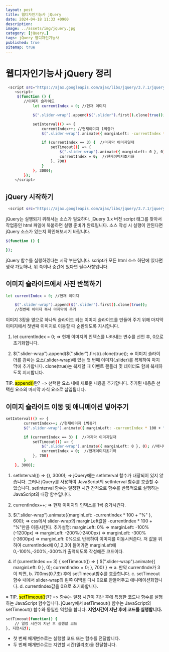 ```yaml
---
layout: post
title: 웹디자인기능사 jQuery 
date: 2024-04-18 11:33 +0900
description: 
image: ../assets/img/jquery.jpg
category: [jQuery,]
tags: jQuery 웹디자인기능사
published: true
sitemap: true
---
```


# 웹디자인기능사 jQuery 정리

````bash
 <script src="https://ajax.googleapis.com/ajax/libs/jquery/3.7.1/jquery.min.js"></script>
    <script>
     $(function () {
        //이미지 슬라이드
            let currentIndex = 0; //현재 이미지

            $(".slider-wrap").append($(".slider").first().clone(true));  //첫번째 이미지 복사 마지막에 추가

            setInterval(() => {
                currentIndex++; //현재이미지 1씩증가
                $(".slider-wrap").animate({ marginLeft: -currentIndex * 100 + "%" }, 600);

                if (currentIndex == 3) {  //마지막 이미지일때
                    setTimeout(() => {
                        $(".slider-wrap").animate({ marginLeft: 0 }, 0); //애니메이션 정지
                        currentIndex = 0;  //현재이미지초기화
                    }, 700)
                }
            }, 3000);
        });
    </script>
````

##  jQuery 시작하기

````bash
 <script src="https://ajax.googleapis.com/ajax/libs/jquery/3.7.1/jquery.min.js"></script>
 ````
 jQuery는 실행되기 위해서는 소스가 필요하다. jQuery 3.x 버전 script 태그를 찾아서 작업중인 html 파일에 복붙하면 실행 준비가 완료됩니다. 소스 작성 시 실행이 안된다면 jQuery 소스가 있는지 확인해보시기 바랍니다.

 ````bash
 $(function () {

 });
 ````

jQuery 함수를 실행하겠다는 시작 부분입니다. script가 모든 html 소스 하단에 있다면 생략 가능하나, 위 쪽이나 중간에 있다면 필수사항입니다.

##  이미지 슬라이드에서 사진 반복하기

````bash
let currentIndex = 0; //현재 이미지

    $(".slider-wrap").append($(".slider").first().clone(true));  
    //첫번째 이미지 복사 마지막에 추가
 ````

이미지 3장을 옆으로 하나씩 슬라이드 되는 이미지 슬라이드를 만들어 주기 위해 마지막 이미지에서 첫번째 이미지로 이동할 때 순환되도록 지시합니다.

1. let currentIndex = 0; 
=> 현재 이미지의 인덱스를 나타내는 변수를 선언 후, 0으로 초기화합니다.

2. $(".slider-wrap").append($(".slider").first().clone(true)); 
=> 이미지 슬라이더를 감싸는 요소(.slider-wrap)에 있는 첫 번째 이미지(.slider)를 복제하여 마지막에 추가합니다. clone(true)는 복제할 때 이벤트 핸들러 및 데이터도 함께 복제하도록 지시합니다.

TIP. <mark>append()</mark>란?
=> 선택한 요소 내에 새로운 내용을 추가합니다. 추가된 내용은 선택한 요소의 마지막 자식 요소로 삽입됩니다.

##  이미지 슬라이드 이동 및 애니메이션 넣어주기

````bash
setInterval(() => {
        currentIndex++; //현재이미지 1씩증가
        $(".slider-wrap").animate({ marginLeft: -currentIndex * 100 + "%" }, 600);

        if (currentIndex == 3) {  //마지막 이미지일때
            setTimeout(() => {
                $(".slider-wrap").animate({ marginLeft: 0 }, 0); //애니메이션 정지
                currentIndex = 0;  //현재이미지초기화
            }, 700)
        }
    }, 3000);
````

1. setInterval(() => {}, 3000);
=> jQuery에는 setInterval 함수가 내장되어 있지 않습니다. 그러나 jQuery를 사용하여 JavaScript의 setInterval 함수를 호출할 수 있습니다. setInterval 함수는 일정한 시간 간격으로 함수를 반복적으로 실행하는 JavaScript의 내장 함수입니다.

2. currentIndex++;
=> 현재 이미지의 인덱스를 1씩 증가시킨다.

3. $(".slider-wrap").animate({marginLeft: -currentIndex * 100 + "%" }, 600);
=> css에서 slider-wrap의 marginLeft값을 -currentIndex * 100 + "%"만큼 이동시킨다.
추가설명: marginLeft: 0% => marginLeft: -100%(-1200px) => marginLeft: -200%(-2400px) => marginLeft: -300%(-3600px) => marginLeft: 0%으로 반복하여 이미지를 이동시켜준다. 저 값을 위하여 currentIndex에 0,1,2,3이 들어가면 marginLeft에 0,-100%,-200%,-300%가 출력되도록 작성해준 코드이다.

4. if (currentIndex == 3) { 
        setTimeout(() => {
            $(".slider-wrap").animate({ marginLeft: 0 }, 0);
            currentIndex = 0; 
        }, 700)
    }
=>  a. 만약 currentInde가 3이 되면,
    b. 700ms(0.7초) 후에 setTimeout함수를 호출합니다.
    c. setTimeout함수 내에서 slider-wrap의 왼쪽 여백을 다시 0으로 만들어주고 애니메이션화합니다.
    d. currentIndex값을 0으로 초기화합니다.

※ TIP. <mark>setTimeout()</mark>란?
=> 함수는 일정 시간이 지난 후에 특정한 코드나 함수를 실행하는 JavaScript 함수입니다. jQuery에서 setTimeout() 함수는 JavaScript의 setTimeout() 함수와 동일한 역할을 합니다. <b>지연시간이 지난 후에 코드를 실행합니다.</b>

````bash
setTimeout(function() {
    // 일정 시간이 지난 후 실행할 코드
}, 지연시간);
````

* 첫 번째 매개변수로는 실행할 코드 또는 함수를 전달합니다.
* 두 번째 매개변수로는 지연할 시간(밀리초)을 전달합니다.
